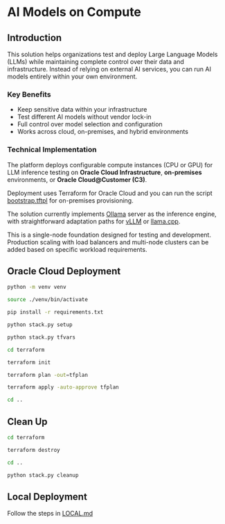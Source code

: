 # AI Models on Compute

## Introduction

This solution helps organizations test and deploy Large Language Models (LLMs) while maintaining complete control over their data and infrastructure. Instead of relying on external AI services, you can run AI models entirely within your own environment.

### Key Benefits

- Keep sensitive data within your infrastructure
- Test different AI models without vendor lock-in
- Full control over model selection and configuration
- Works across cloud, on-premises, and hybrid environments

### Technical Implementation

The platform deploys configurable compute instances (CPU or GPU) for LLM inference testing on **Oracle Cloud Infrastructure**, **on-premises** environments, or **Oracle Cloud@Customer (C3)**.

Deployment uses Terraform for Oracle Cloud and you can run the script [bootstrap.tftpl](./terraform/userdata/bootstrap.tftpl) for on-premises provisioning.

The solution currently implements [Ollama](https://ollama.com/) server as the inference engine, with straightforward adaptation paths for [vLLM](https://docs.vllm.ai/en/latest/) or [llama.cpp](https://github.com/ggml-org/llama.cpp).

This is a single-node foundation designed for testing and development. Production scaling with load balancers and multi-node clusters can be added based on specific workload requirements.

## Oracle Cloud Deployment

```bash
python -m venv venv
```

```bash
source ./venv/bin/activate
```

```bash
pip install -r requirements.txt
```

```bash
python stack.py setup
```

```bash
python stack.py tfvars
```

```bash
cd terraform
```

```bash
terraform init
```

```bash
terraform plan -out=tfplan
```

```bash
terraform apply -auto-approve tfplan
```

```bash
cd ..
```

## Clean Up

```bash
cd terraform
```

```bash
terraform destroy
```

```bash
cd ..
```

```bash
python stack.py cleanup
```

## Local Deployment

Follow the steps in [LOCAL.md](./LOCAL.md)
